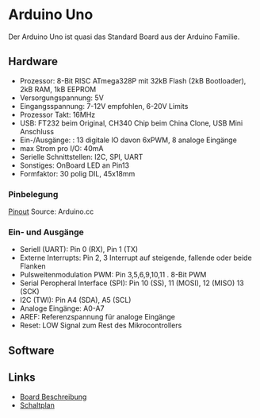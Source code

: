 # Arduino Uno

Der Arduino Uno ist quasi das Standard Board aus der Arduino Familie. 

## Hardware

* Prozessor: 8-Bit RISC ATmega328P mit 32kB Flash (2kB Bootloader), 2kB RAM, 1kB EEPROM
* Versorgungspannung: 5V
* Eingangsspannung: 7-12V empfohlen, 6-20V Limits
* Prozessor Takt: 16MHz
* USB: FT232 beim Original, CH340 Chip beim China Clone, USB Mini Anschluss
* Ein-/Ausgänge: : 13 digitale IO davon 6xPWM, 8 analoge Eingänge
* max Strom pro I/O: 40mA
* Serielle Schnittstellen: I2C, SPI, UART
* Sonstiges: OnBoard LED an Pin13 
* Formfaktor: 30 polig DIL, 45x18mm

### Pinbelegung

[Pinout](./Images/Atmega168PinMap2.jpg) Source: Arduino.cc

### Ein- und Ausgänge

* Seriell (UART): Pin 0 (RX), Pin 1 (TX)
* Externe Interrupts: Pin 2, 3 Interrupt auf steigende, fallende oder beide Flanken
* Pulsweitenmodulation PWM: Pin 3,5,6,9,10,11 . 8-Bit PWM 
* Serial Peropheral Interface (SPI): Pin 10 (SS), 11 (MOSI), 12 (MISO) 13 (SCK)
* I2C (TWI): Pin A4 (SDA), A5 (SCL)
* Analoge Eingänge: A0-A7
* AREF: Referenzspannung für analoge Eingänge
* Reset: LOW Signal zum Rest des Mikrocontrollers


## Software

## Links

* [Board Beschreibung](https://www.arduino.cc/en/Main/ArduinoBoardUno)
* [Schaltplan](https://www.arduino.cc/en/uploads/Main/Arduino_Uno_Rev3-schematic.pdf)




